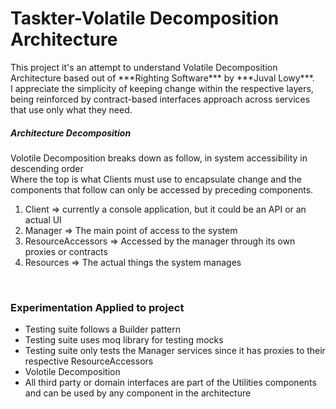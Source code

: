 # Taskter-Volatile Decomposition Architecture
<p>
This project it's an attempt to understand Volatile Decomposition Architecture based out of ***Righting Software*** by ***Juval Lowy***.<br />
I appreciate the simplicity of keeping change within the respective layers,<br />
being reinforced by contract-based interfaces approach across services that use only what they need.<br />
</p>

<h5>Architecture Decomposition</h5>
<p>
Volotile Decomposition breaks down as follow, in system accessibility in descending order<br/>
Where the top is what Clients must use to encapsulate change and the components that follow can only be accessed by preceding components.
</p>
<ol>
<li>Client => currently a console application, but it could be an API or an actual UI</li>
<li>Manager => The main point of access to the system</li>
<li>ResourceAccessors => Accessed by the manager through its own proxies or contracts</li>
<li>Resources => The actual things the system manages</li>
</ol>

<br />
<h3>Experimentation Applied to project</h3>
<ul> 
<li>Testing suite follows a Builder pattern</li>
<li>Testing suite uses moq library for testing mocks</li>
<li>Testing suite only tests the Manager services since it has proxies to their respective ResourceAccessors</li>
<li>Volotile Decomposition</li>
<li>All third party or domain interfaces are part of the Utilities components and can be used by any component in the architecture</li>
</ul>
